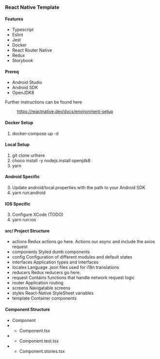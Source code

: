 ### React Native Template

#### Features
- Typescript
- Eslint
- Jest
- Docker
- React Router Native
- Redux
- Storybook

#### Prereq
- Android Studio
- Android SDK
- OpenJDK8

Further instructions can be found here
> https://reactnative.dev/docs/environment-setup

#### Docker Setup
1. docker-compose up -d
#### Local Setup
1. git clone urlhere
2. choco install -y nodejs.install openjdk8
3. yarn
#### Android Specific
3. Update android/local.properties with the path to your Android SDK
4. yarn run:android
#### IOS Specific
3. Configure XCode (TODO)
4. yarn run:ios
#### src/ Project Structure
- actions
Redux actions go here. Actions our async and include the axios request
- components
Styled dumb components
- config
Configuration of different modules and default states
- interfaces
Application types and Interfaces
- locales
Language .json files used for i18n translations
- reducers
Redux reducers go here.
- request
Contains functions that handle network request logic
- router
Application routing
- screens
Navigatable screens
- styles
React-Native StyleSheet variables
- template
Container components

#### Component Structure
- Component
- - Component.tsx
- - Component.test.tsx
- - Component.stories.tsx
